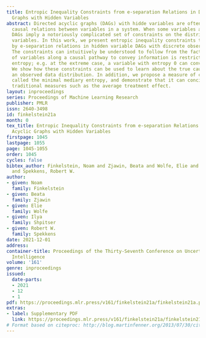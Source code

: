 ```yaml
---
title: Entropic Inequality Constraints from e-separation Relations in Directed Acyclic
  Graphs with Hidden Variables
abstract: Directed acyclic graphs (DAGs) with hidde variables are often used to characterize
  causal relations between variables in a system. When some variables are unobserved,
  DAGs imply a notoriously complicated set of constraints on the distribution of observed
  variables. In this work, we present entropic inequality constraints that are implied
  by e-separation relations in hidden variable DAGs with discrete observed variables.
  The constraints can intuitively be understood to follow from the fact that the capacity
  of variables along a causal pathway to convey information is restricted by their
  entropy; e.g. at the extreme case, a variable with entropy 0 can convey no information.
  We show how these constraints can be used to learn about the true causal model from
  an observed data distribution. In addition, we propose a measure of causal influence
  called the minimal mediary entropy, and demonstrate that it can concisely augment
  traditional measures such as the average treatment effect.
layout: inproceedings
series: Proceedings of Machine Learning Research
publisher: PMLR
issn: 2640-3498
id: finkelstein21a
month: 0
tex_title: Entropic Inequality Constraints from e-separation Relations in Directed
  Acyclic Graphs with Hidden Variables
firstpage: 1045
lastpage: 1055
page: 1045-1055
order: 1045
cycles: false
bibtex_author: Finkelstein, Noam and Zjawin, Beata and Wolfe, Elie and Shpitser, Ilya
  and Spekkens, Robert W.
author:
- given: Noam
  family: Finkelstein
- given: Beata
  family: Zjawin
- given: Elie
  family: Wolfe
- given: Ilya
  family: Shpitser
- given: Robert W.
  family: Spekkens
date: 2021-12-01
address:
container-title: Proceedings of the Thirty-Seventh Conference on Uncertainty in Artificial
  Intelligence
volume: '161'
genre: inproceedings
issued:
  date-parts:
  - 2021
  - 12
  - 1
pdf: https://proceedings.mlr.press/v161/finkelstein21a/finkelstein21a.pdf
extras:
- label: Supplementary PDF
  link: https://proceedings.mlr.press/v161/finkelstein21a/finkelstein21a-supp.pdf
# Format based on citeproc: http://blog.martinfenner.org/2013/07/30/citeproc-yaml-for-bibliographies/
---
```

